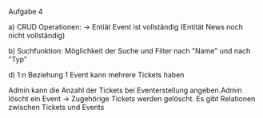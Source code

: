 Aufgabe 4

a)
CRUD Operationen: 
-> Entiät Event ist vollständig
(Entität News noch nicht vollständig)

b)
Suchfunktion:
Möglichkeit der Suche und Filter nach "Name" und nach "Typ"

d)
1:n Beziehung
1 Event kann mehrere Tickets haben

Admin kann die Anzahl der Tickets bei Eventerstellung angeben.Admin löscht ein Event -> Zugehörige Tickets werden gelöscht. Es gibt Relationen zwischen Tickets und Events



